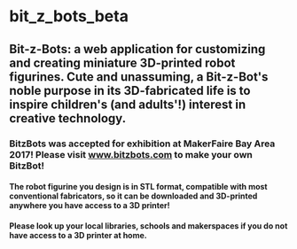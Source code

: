 # bit_z_bots_beta

## Bit-z-Bots: a web application for customizing and creating miniature 3D-printed robot figurines. Cute and unassuming, a Bit-z-Bot's noble purpose in its 3D-fabricated life is to inspire children's (and adults'!) interest in creative technology.

### BitzBots was accepted for exhibition at MakerFaire Bay Area 2017! Please visit www.bitzbots.com to make your own BitzBot!

#### The robot figurine you design is in STL format, compatible with most conventional fabricators, so it can be downloaded and 3D-printed anywhere you have access to a 3D printer!

#### Please look up your local libraries, schools and makerspaces if you do not have access to a 3D printer at home.
